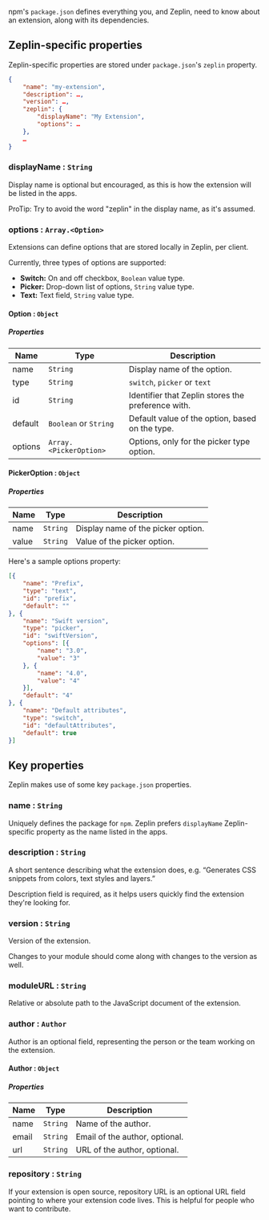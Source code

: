 npm's `package.json` defines everything you, and Zeplin, need to know about an extension, along with its dependencies.

## Zeplin-specific properties

Zeplin-specific properties are stored under `package.json`'s `zeplin` property.

```json
{
    "name": "my-extension",
    "description": …,
    "version": …,
    "zeplin": {
        "displayName": "My Extension",
        "options": …
    },
    …
}
```

### displayName : `String`

Display name is optional but encouraged, as this is how the extension will be listed in the apps.

ProTip: Try to avoid the word "zeplin" in the display name, as it's assumed.

### options : `Array.<Option>`

Extensions can define options that are stored locally in Zeplin, per client.

Currently, three types of options are supported:

- **Switch:** On and off checkbox, `Boolean` value type.
- **Picker:** Drop-down list of options, `String` value type.
- **Text:** Text field, `String` value type.

#### Option : <code>Object</code>

##### Properties

| Name | Type | Description |
| --- | --- | --- |
| name | `String` | Display name of the option. |
| type | `String` | `switch`, `picker` or `text` |
| id | `String` | Identifier that Zeplin stores the preference with. |
| default | `Boolean` or `String` | Default value of the option, based on the type. |
| options | `Array.<PickerOption>` | Options, only for the picker type option. |

#### PickerOption : <code>Object</code>

##### Properties

| Name | Type | Description |
| --- | --- | --- |
| name | <code>String</code> | Display name of the picker option. |
| value | <code>String</code> | Value of the picker option. |

Here's a sample options property:

```json
[{
    "name": "Prefix",
    "type": "text",
    "id": "prefix",
    "default": ""
}, {
    "name": "Swift version",
    "type": "picker",
    "id": "swiftVersion",
    "options": [{
        "name": "3.0",
        "value": "3"
    }, {
        "name": "4.0",
        "value": "4"
    }],
    "default": "4"
}, {
    "name": "Default attributes",
    "type": "switch",
    "id": "defaultAttributes",
    "default": true
}]
```

## Key properties

Zeplin makes use of some key `package.json` properties.

### name : `String`

Uniquely defines the package for `npm`. Zeplin prefers  `displayName` Zeplin-specific property as the name listed in the apps.

### description : `String`

A short sentence describing what the extension does, e.g. “Generates CSS snippets from colors, text styles and layers.”

Description field is required, as it helps users quickly find the extension they're looking for.

### version : `String`

Version of the extension.

Changes to your module should come along with changes to the version as well.

### moduleURL : `String`

Relative or absolute path to the JavaScript document of the extension.

### author : `Author`

Author is an optional field, representing the person or the team working on the extension.

#### Author : <code>Object</code>

##### Properties

| Name | Type | Description |
| --- | --- | --- |
| name | `String` | Name of the author. |
| email | `String` | Email of the author, optional. |
| url | `String` | URL of the author, optional. |

### repository : `String`

If your extension is open source, repository URL is an optional URL field pointing to where your extension code lives. This is helpful for people who want to contribute.
